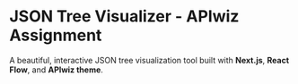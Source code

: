 #  JSON Tree Visualizer - APIwiz Assignment

A beautiful, interactive JSON tree visualization tool built with **Next.js**, **React Flow**, and **APIwiz theme**.